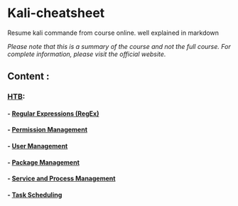 # Kali-cheatsheet
Resume kali commande from course online. well explained in markdown



*Please note that this is a summary of the course and not the full course. For complete information, please visit the official website.*

## Content : 

### [HTB](https://academy.hackthebox.com):

#### - [Regular Expressions (RegEx)](https://github.com/DixLan/kali-cheatsheet/blob/master/HTB/Linux%20Fundamental/Regular%20Expressions%20(RegEx).md)

#### - [Permission Management](https://github.com/DixLan/kali-cheatsheet/blob/master/HTB/Linux%20Fundamental/Permission%20Management.md)

#### - [User Management](https://github.com/DixLan/kali-cheatsheet/blob/master/HTB/Linux%20Fundamental/User%20Managment.md)

#### - [Package Management](https://github.com/DixLan/kali-cheatsheet/blob/master/HTB/Linux%20Fundamental/Package%20Management.md)

#### - [Service and Process Management](https://github.com/DixLan/kali-cheatsheet/blob/master/HTB/Linux%20Fundamental/Service%20and%20Process%20Management.md)

#### - [Task Scheduling](https://github.com/DixLan/kali-cheatsheet/blob/master/HTB/Linux%20Fundamental/Task%20Scheduling.md)
